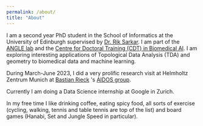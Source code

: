 ```yaml
---
permalink: /about/
title: "About"
---
```

I am a second year PhD student in the School of Informatics at the University of Edinburgh supervised by [Dr. Rik Sarkar](https://homepages.inf.ed.ac.uk/rsarkar/). I am part of the [ANGLE lab](https://angle-lab.com/) and the [Centre for Doctoral Training (CDT) in Biomedical AI](https://web.inf.ed.ac.uk/cdt/biomedical-ai). I am exploring interesting applications of Topological Data Analysis (TDA) and geometry to biomedical data and machine learning.

During March-June 2023, I did a very prolific research visit at Helmholtz Zentrum Munich at [Bastian Rieck](https://bastian.rieck.me/) 's [AIDOS group](https://aidos.group/).

Currently I am doing a Data Science internship at Google in Zurich.

In my free time I like drinking coffee, eating spicy food, all sorts of exercise (cycling, walking, tennis and table tennis are top of the list) and board games (Hanabi, Set and Jungle Speed in particular).
